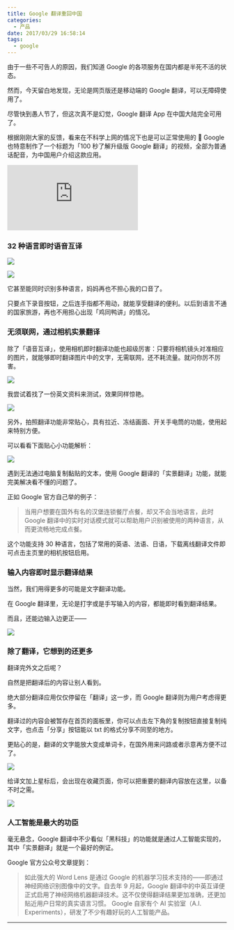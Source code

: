 ```yaml
---
title: Google 翻译重回中国
categories:
  - 产品
date: 2017/03/29 16:58:14
tags:
  - google
---
```


由于一些不可告人的原因，我们知道 Google 的各项服务在国内都是半死不活的状态。

然而，今天留白地发现，无论是网页版还是移动端的 Google 翻译，可以无障碍使用了。

尽管快到愚人节了，但这次真不是幻觉，Google 翻译 App 在中国大陆完全可用了。

根据刚刚大家的反馈，看来在不科学上网的情况下也是可以正常使用的 🤔 Google 也特意制作了一个标题为「100 秒了解升级版 Google 翻译」的视频，全部为普通话配音，为中国用户介绍这款应用。

<div class="video-container">
<iframe frameborder="0" src="https://v.qq.com/iframe/player.html?vid=t0388x0ewwj&tiny=0&auto=0" allowfullscreen></iframe>
</div>

### 32 种语言即时语音互译

![](http://pics.naaln.com/blog/2019-01-14-032042.gif-basicBlog)

![](http://pics.naaln.com/blog/2019-01-14-032043.gif-basicBlog)

它甚至能同时识别多种语言，妈妈再也不担心我的口音了。

只要点下录音按钮，之后连手指都不用动，就能享受翻译的便利。以后到语言不通的国家旅游，再也不用担心出现「鸡同鸭讲」的情况。

### 无须联网，通过相机实景翻译

除了「语音互译」，使用相机即时翻译功能也超级厉害：只要将相机镜头对准相应的图片，就能够即时翻译图片中的文字，无需联网，还不耗流量。就问你厉不厉害。

![](http://pics.naaln.com/blog/2019-01-14-032044.jpg-basicBlog)

我尝试着找了一份英文资料来测试，效果同样惊艳。

![](http://pics.naaln.com/blog/2019-01-14-032046.gif-basicBlog)

另外，拍照翻译功能非常贴心，具有拉近、冻结画面、开关手电筒的功能，使用起来特别方便。

可以看看下面贴心小功能解析：

![](http://pics.naaln.com/blog/2019-01-14-032046.jpg-basicBlog)

遇到无法通过电脑复制黏贴的文本，使用 Google 翻译的「实景翻译」功能，就能完美解决看不懂的问题了。

正如 Google 官方自己举的例子：

> 当用户想要在国外有名的汉堡连锁餐厅点餐，却又不会当地语言，此时 Google 翻译中的实时对话模式就可以帮助用户识别被使用的两种语言，从而更流畅地完成点餐。

这个功能支持 30 种语言，包括了常用的英语、法语、日语，下载离线翻译文件即可点击主页里的相机按钮启用。

### 输入内容即时显示翻译结果

当然，我们用得更多的可能是文字翻译功能。

在 Google 翻译里，无论是打字或是手写输入的内容，都能即时看到翻译结果。

而且，还能边输入边更正——

![](http://pics.naaln.com/blog/2019-01-14-032048.gif-basicBlog)

### 除了翻译，它想到的还更多

翻译完外文之后呢？

自然是把翻译后的内容让别人看到。

绝大部分翻译应用仅仅停留在「翻译」这一步，而 Google 翻译则为用户考虑得更多。

翻译过的内容会被暂存在首页的面板里，你可以点击左下角的复制按钮直接复制纯文字，也点击「分享」按钮能以 txt 的格式分享不同至的地方。

更贴心的是，翻译的文字能放大变成单词卡，在国外用来问路或者示意再方便不过了。

![](http://pics.naaln.com/blog/2019-01-14-032049.jpg-basicBlog)

给译文加上星标后，会出现在收藏页面，你可以把重要的翻译内容放在这里，以备不时之需。

![](http://pics.naaln.com/blog/2019-01-14-032050.jpg-basicBlog)

### 人工智能是最大的功臣

毫无悬念，Google 翻译中不少看似「黑科技」的功能就是通过人工智能实现的，其中「实景翻译」就是一个最好的例证。

Google 官方公众号文章提到：

> 如此强大的 Word Lens 是通过 Google 的机器学习技术支持的——即通过神经网络识别图像中的文字。自去年 9 月起，Google 翻译中的中英互译便正式启用了神经网络机器翻译技术。这不仅使得翻译结果更加准确，还更加贴近用户日常的真实语言习惯。
Google 自家有个 AI 实验室（A.I. Experiments），研发了不少有趣好玩的人工智能产品。

---